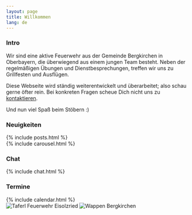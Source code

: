 ```yaml
---
layout: page
title: Willkommen
lang: de
---
```


<div class="row">
  <div class="col-sm-4">
    <div class="panel panel-default">
      <div class="panel-heading">
        <h3 class="title">Intro</h3>
      </div>
<div class="panel-body" markdown="1">
Wir sind eine aktive Feuerwehr aus der Gemeinde Bergkirchen in Oberbayern, die überwiegend aus einem jungen Team besteht. Neben der regelmäßigen Übungen und Dienstbesprechungen, treffen wir uns zu Grillfesten und Ausflügen.

Diese Webseite wird ständig weiterentwickelt und überarbeitet; also schau gerne öfter rein. Bei konkreten Fragen scheue Dich nicht uns zu [kontaktieren](/kontakt).

Und nun viel Spaß beim Stöbern :)
</div>
    </div>
    <div class="panel panel-default">
      <div class="panel-heading">
        <h3 class="title">Neuigkeiten</h3>
      </div>
      <div class="panel-body">
{% include posts.html %}
      </div>
    </div>
  </div><!-- col-sm-4 -->

  <div class="col-sm-8">
    <div class="row">
      <div class="col-sm-8">
{% include carousel.html %}
      </div><!-- col-sm-8 -->
      <div class="col-sm-4">
        <div class="panel panel-default">
          <div class="panel-heading">
            <h3 class="title">Chat</h3>
          </div>
          <div class="panel-body">
      {% include chat.html %}
          </div>
        </div>
      </div><!-- col-sm-4 -->
    </div><!-- row -->
    <div class="row">
      <div class="col-sm-8">
        <div class="panel panel-default">
          <div class="panel-heading">
            <h3 class="title">Termine</h3>
          </div>
          <div class="panel-body">
      {% include calendar.html %}
          </div>
        </div>
      </div><!-- col-sm-8 -->
      <div class="col-sm-4">
        <img class="lazy img-responsive center-block" data-src="/assets/images/index/taferl.png" alt="Taferl Feuerwehr Eisolzried"/>
        <img class="lazy img-responsive center-block" data-src="/assets/images/index/wappen.png" alt="Wappen Bergkirchen"/>
      </div><!-- col-sm-4 -->
    </div><!-- row -->
  </div><!-- col-sm-8 -->
</div><!-- row -->
